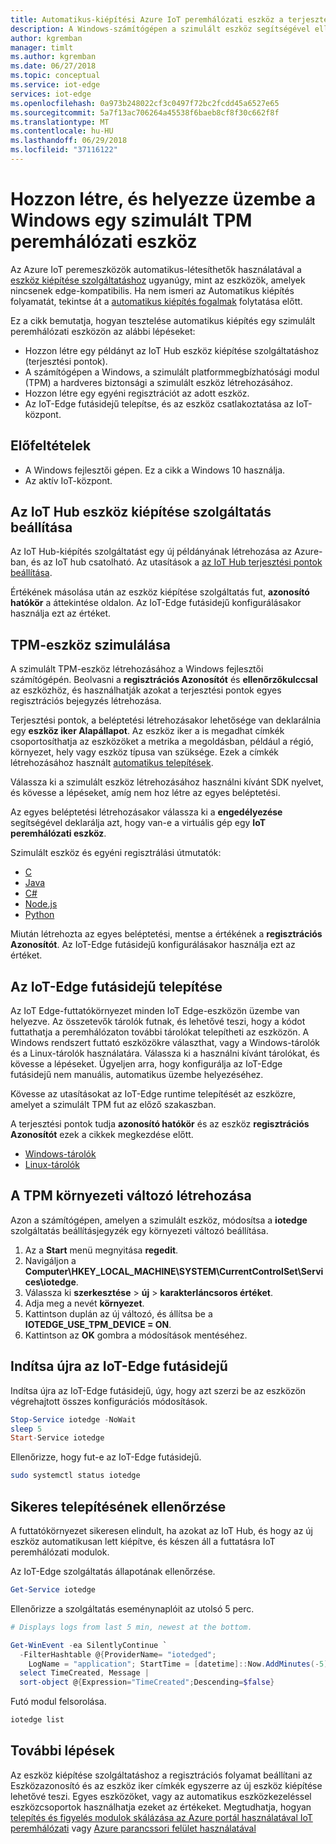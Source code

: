 ```yaml
---
title: Automatikus-kiépítési Azure IoT peremhálózati eszköz a terjesztési pontok – Windows |} Microsoft Docs
description: A Windows-számítógépen a szimulált eszköz segítségével ellenőrizze, hogy Azure IoT peremhálózati eszköz kiépítése szolgáltatáshoz kiépítés automatikus eszköz
author: kgremban
manager: timlt
ms.author: kgremban
ms.date: 06/27/2018
ms.topic: conceptual
ms.service: iot-edge
services: iot-edge
ms.openlocfilehash: 0a973b248022cf3c0497f72bc2fcdd45a6527e65
ms.sourcegitcommit: 5a7f13ac706264a45538f6baeb8cf8f30c662f8f
ms.translationtype: MT
ms.contentlocale: hu-HU
ms.lasthandoff: 06/29/2018
ms.locfileid: "37116122"
---
```

# <a name="create-and-provision-a-simulated-tpm-edge-device-on-windows"></a>Hozzon létre, és helyezze üzembe a Windows egy szimulált TPM peremhálózati eszköz

Az Azure IoT peremeszközök automatikus-létesíthetők használatával a [eszköz kiépítése szolgáltatáshoz](../iot-dps/index.yml) ugyanúgy, mint az eszközök, amelyek nincsenek edge-kompatibilis. Ha nem ismeri az Automatikus kiépítés folyamatát, tekintse át a [automatikus kiépítés fogalmak](../iot-dps/concepts-auto-provisioning.md) folytatása előtt. 

Ez a cikk bemutatja, hogyan tesztelése automatikus kiépítés egy szimulált peremhálózati eszközön az alábbi lépéseket: 

* Hozzon létre egy példányt az IoT Hub eszköz kiépítése szolgáltatáshoz (terjesztési pontok).
* A számítógépen a Windows, a szimulált platformmegbízhatósági modul (TPM) a hardveres biztonsági a szimulált eszköz létrehozásához.
* Hozzon létre egy egyéni regisztrációt az adott eszköz.
* Az IoT-Edge futásidejű telepítse, és az eszköz csatlakoztatása az IoT-központ.

## <a name="prerequisites"></a>Előfeltételek

* A Windows fejlesztői gépen. Ez a cikk a Windows 10 használja. 
* Az aktív IoT-központ. 

## <a name="set-up-the-iot-hub-device-provisioning-service"></a>Az IoT Hub eszköz kiépítése szolgáltatás beállítása

Az IoT Hub-kiépítés szolgáltatást egy új példányának létrehozása az Azure-ban, és az IoT hub csatolható. Az utasítások a [az IoT Hub terjesztési pontok beállítása](../iot-dps/quick-setup-auto-provision.md).

Értékének másolása után az eszköz kiépítése szolgáltatás fut, **azonosító hatókör** a áttekintése oldalon. Az IoT-Edge futásidejű konfigurálásakor használja ezt az értéket. 

## <a name="simulate-a-tpm-device"></a>TPM-eszköz szimulálása

A szimulált TPM-eszköz létrehozásához a Windows fejlesztői számítógépén. Beolvasni a **regisztrációs Azonosítót** és **ellenőrzőkulccsal** az eszközhöz, és használhatják azokat a terjesztési pontok egyes regisztrációs bejegyzés létrehozása. 

Terjesztési pontok, a beléptetési létrehozásakor lehetősége van deklarálnia egy **eszköz iker Alapállapot**. Az eszköz iker a is megadhat címkék csoportosíthatja az eszközöket a metrika a megoldásban, például a régió, környezet, hely vagy eszköz típusa van szüksége. Ezek a címkék létrehozásához használt [automatikus telepítések](how-to-deploy-monitor.md). 

Válassza ki a szimulált eszköz létrehozásához használni kívánt SDK nyelvet, és kövesse a lépéseket, amíg nem hoz létre az egyes beléptetési. 

Az egyes beléptetési létrehozásakor válassza ki a **engedélyezése** segítségével deklarálja azt, hogy van-e a virtuális gép egy **IoT peremhálózati eszköz**.

Szimulált eszköz és egyéni regisztrálási útmutatók: 
* [C](../iot-dps/quick-create-simulated-device.md)
* [Java](../iot-dps/quick-create-simulated-device-tpm-java.md)
* [C#](../iot-dps/quick-create-simulated-device-tpm-csharp.md)
* [Node.js](../iot-dps/quick-create-simulated-device-tpm-node.md)
* [Python](../iot-dps/quick-create-simulated-device-tpm-python.md)

Miután létrehozta az egyes beléptetési, mentse a értékének a **regisztrációs Azonosítót**. Az IoT-Edge futásidejű konfigurálásakor használja ezt az értéket. 

## <a name="install-the-iot-edge-runtime"></a>Az IoT-Edge futásidejű telepítése

Az IoT Edge-futtatókörnyezet minden IoT Edge-eszközön üzembe van helyezve. Az összetevők tárolók futnak, és lehetővé teszi, hogy a kódot futtathatja a peremhálózaton további tárolókat telepítheti az eszközön. A Windows rendszert futtató eszközökre választhat, vagy a Windows-tárolók és a Linux-tárolók használatára. Válassza ki a használni kívánt tárolókat, és kövesse a lépéseket. Ügyeljen arra, hogy konfigurálja az IoT-Edge futásidejű nem manuális, automatikus üzembe helyezéséhez. 

Kövesse az utasításokat az IoT-Edge runtime telepítését az eszközre, amelyet a szimulált TPM fut az előző szakaszban. 

A terjesztési pontok tudja **azonosító hatókör** és az eszköz **regisztrációs Azonosítót** ezek a cikkek megkezdése előtt. 

* [Windows-tárolók](how-to-install-iot-edge-windows-with-windows.md)
* [Linux-tárolók](how-to-install-iot-edge-windows-with-linux.md)

## <a name="create-a-tpm-environment-variable"></a>A TPM környezeti változó létrehozása

Azon a számítógépen, amelyen a szimulált eszköz, módosítsa a **iotedge** szolgáltatás beállításjegyzék egy környezeti változó beállítása.

1. Az a **Start** menü megnyitása **regedit**. 
2. Navigáljon a **Computer\HKEY_LOCAL_MACHINE\SYSTEM\CurrentControlSet\Services\iotedge**. 
3. Válassza ki **szerkesztése** > **új** > **karakterláncsoros értéket**. 
4. Adja meg a nevét **környezet**. 
5. Kattintson duplán az új változó, és állítsa be a **IOTEDGE_USE_TPM_DEVICE = ON**. 
6. Kattintson az **OK** gombra a módosítások mentéséhez. 

## <a name="restart-the-iot-edge-runtime"></a>Indítsa újra az IoT-Edge futásidejű

Indítsa újra az IoT-Edge futásidejű, úgy, hogy azt szerzi be az eszközön végrehajtott összes konfigurációs módosítások. 

```powershell
Stop-Service iotedge -NoWait
sleep 5
Start-Service iotedge
```

Ellenőrizze, hogy fut-e az IoT-Edge futásidejű. 

   ```bash
   sudo systemctl status iotedge
   ```

## <a name="verify-successful-installation"></a>Sikeres telepítésének ellenőrzése

A futtatókörnyezet sikeresen elindult, ha azokat az IoT Hub, és hogy az új eszköz automatikusan lett kiépítve, és készen áll a futtatásra IoT peremhálózati modulok. 

Az IoT-Edge szolgáltatás állapotának ellenőrzése.

```powershell
Get-Service iotedge
```

Ellenőrizze a szolgáltatás eseménynaplóit az utolsó 5 perc.

```powershell
# Displays logs from last 5 min, newest at the bottom.

Get-WinEvent -ea SilentlyContinue `
  -FilterHashtable @{ProviderName= "iotedged";
    LogName = "application"; StartTime = [datetime]::Now.AddMinutes(-5)} |
  select TimeCreated, Message |
  sort-object @{Expression="TimeCreated";Descending=$false}
```

Futó modul felsorolása.

```powershell
iotedge list
```

## <a name="next-steps"></a>További lépések

Az eszköz kiépítése szolgáltatáshoz a regisztrációs folyamat beállítani az Eszközazonosító és az eszköz iker címkék egyszerre az új eszköz kiépítése lehetővé teszi. Egyes eszközöket, vagy az automatikus eszközkezeléssel eszközcsoportok használhatja ezeket az értékeket. Megtudhatja, hogyan [telepítés és figyelés modulok skálázása az Azure portál használatával IoT peremhálózati](how-to-deploy-monitor.md) vagy [Azure parancssori felület használatával](how-to-deploy-monitor-cli.md)